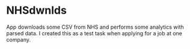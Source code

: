 NHSdwnlds
=========
App downloads some CSV from NHS and performs some analytics with parsed data. I created this as a test task when applying for a job at one company.
